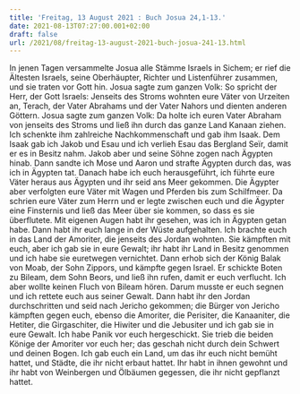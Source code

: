 ```yaml
---
title: 'Freitag, 13 August 2021 : Buch Josua 24,1-13.'
date: 2021-08-13T07:27:00.001+02:00
draft: false
url: /2021/08/freitag-13-august-2021-buch-josua-241-13.html
---
```


In jenen Tagen versammelte Josua alle Stämme Israels in Sichem; er rief die Ältesten Israels, seine Oberhäupter, Richter und Listenführer zusammen, und sie traten vor Gott hin. Josua sagte zum ganzen Volk: So spricht der Herr, der Gott Israels: Jenseits des Stroms wohnten eure Väter von Urzeiten an, Terach, der Vater Abrahams und der Vater Nahors und dienten anderen Göttern. Josua sagte zum ganzen Volk: Da holte ich euren Vater Abraham von jenseits des Stroms und ließ ihn durch das ganze Land Kanaan ziehen. Ich schenkte ihm zahlreiche Nachkommenschaft und gab ihm Isaak. Dem Isaak gab ich Jakob und Esau und ich verlieh Esau das Bergland Seïr, damit er es in Besitz nahm. Jakob aber und seine Söhne zogen nach Ägypten hinab. Dann sandte ich Mose und Aaron und strafte Ägypten durch das, was ich in Ägypten tat. Danach habe ich euch herausgeführt, ich führte eure Väter heraus aus Ägypten und ihr seid ans Meer gekommen. Die Ägypter aber verfolgten eure Väter mit Wagen und Pferden bis zum Schilfmeer. Da schrien eure Väter zum Herrn und er legte zwischen euch und die Ägypter eine Finsternis und ließ das Meer über sie kommen, so dass es sie überflutete. Mit eigenen Augen habt ihr gesehen, was ich in Ägypten getan habe. Dann habt ihr euch lange in der Wüste aufgehalten. Ich brachte euch in das Land der Amoriter, die jenseits des Jordan wohnten. Sie kämpften mit euch, aber ich gab sie in eure Gewalt; ihr habt ihr Land in Besitz genommen und ich habe sie euretwegen vernichtet. Dann erhob sich der König Balak von Moab, der Sohn Zippors, und kämpfte gegen Israel. Er schickte Boten zu Bileam, dem Sohn Beors, und ließ ihn rufen, damit er euch verflucht. Ich aber wollte keinen Fluch von Bileam hören. Darum musste er euch segnen und ich rettete euch aus seiner Gewalt. Dann habt ihr den Jordan durchschritten und seid nach Jericho gekommen; die Bürger von Jericho kämpften gegen euch, ebenso die Amoriter, die Perisiter, die Kanaaniter, die Hetiter, die Girgaschiter, die Hiwiter und die Jebusiter und ich gab sie in eure Gewalt. Ich habe Panik vor euch hergeschickt. Sie trieb die beiden Könige der Amoriter vor euch her; das geschah nicht durch dein Schwert und deinen Bogen. Ich gab euch ein Land, um das ihr euch nicht bemüht hattet, und Städte, die ihr nicht erbaut hattet. Ihr habt in ihnen gewohnt und ihr habt von Weinbergen und Ölbäumen gegessen, die ihr nicht gepflanzt hattet.
